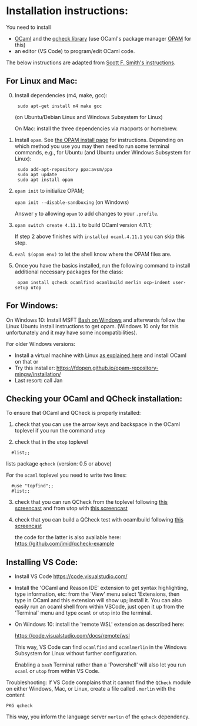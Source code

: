 Installation instructions:
==========================

You need to install
 - [OCaml](https://ocaml.org/) and the [qcheck library](https://github.com/c-cube/qcheck) (use OCaml's package manager [OPAM](https://opam.ocaml.org/) for this)
 - an editor (VS Code) to program/edit OCaml code.

The below instructions are adapted from [Scott F. Smith's instructions](http://pl.cs.jhu.edu/pl/ocaml/).


For Linux and Mac:
------------------

 0. Install dependencies (m4, make, gcc):
    ```
     sudo apt-get install m4 make gcc
    ```
    (on Ubuntu/Debian Linux and Windows Subsystem for Linux)

    On Mac: install the three dependencies via macports or homebrew.

 1. Install `opam`. See [the OPAM install page](https://opam.ocaml.org/doc/Install.html) for
    instructions. Depending on which method you use you may then need to
    run some terminal commands, e.g., for Ubuntu (and Ubuntu under Windows Subsystem for Linux):
    ```
     sudo add-apt-repository ppa:avsm/ppa
     sudo apt update
     sudo apt install opam
    ```

 2. `opam init`                   to initialize OPAM;
 
    `opam init --disable-sandboxing`    (on Windows)

    Answer `y` to allowing `opam` to add changes to your `.profile`.

 3. `opam switch create 4.11.1`       to build OCaml version 4.11.1;

    If step 2 above finishes with `installed ocaml.4.11.1` you can skip this step.

 4. `eval $(opam env)`        to let the shell know where the OPAM files are.

 5. Once you have the basics installed, run the following command to
    install additional necessary packages for the class: 

    ```
     opam install qcheck ocamlfind ocamlbuild merlin ocp-indent user-setup utop
    ```


For Windows:
------------

On Windows 10:
  Install  MSFT [Bash on Windows](https://docs.microsoft.com/en-us/windows/wsl/about)
  and afterwards follow the Linux Ubuntu install instructions to get opam.
  (Windows 10 only for this unfortunately and it may have some incompatibilities).

For older Windows versions:
  - Install a virtual machine with Linux [as explained here](http://pl.cs.jhu.edu/pl/ocaml/)
    and install OCaml on that or
  - Try this installer: https://fdopen.github.io/opam-repository-mingw/installation/
  - Last resort: call Jan


Checking your OCaml and QCheck installation:
--------------------------------------------

To ensure that OCaml and QCheck is properly installed:

1. check that you can use the arrow keys and backspace in the OCaml
   toplevel if you run the command `utop`

2. check that in the `utop` toplevel
  ```
    #list;;
  ```
   lists package `qcheck` (version: 0.5 or above)

   For the `ocaml` toplevel you need to write two lines:
  ```
    #use "topfind";;
    #list;;
  ```

3. check that you can run QCheck from the toplevel following [this screencast](https://asciinema.org/a/226227)
   and from utop with [this screencast](https://asciinema.org/a/226259)

4. check that you can build a QCheck test with ocamlbuild
   following [this screencast](https://asciinema.org/a/226228)

   the code for the latter is also available here: https://github.com/jmid/qcheck-example



Installing VS Code:
-------------------

- Install VS Code https://code.visualstudio.com/

- Install the 'OCaml and Reason IDE' extension to get syntax
  highlighting, type information, etc: from the 'View' menu select
  'Extensions, then type in OCaml and this extension will show up;
  install it. You can also easily run an ocaml shell from within
  VSCode, just open it up from the 'Terminal' menu and type `ocaml` or
  `utop` into the terminal.

- On Windows 10: install the 'remote WSL' extension as described here:

    https://code.visualstudio.com/docs/remote/wsl

  This way, VS Code can find `ocamlfind` and `ocamlmerlin` in the
  Windows Subsystem for Linux without further configuration.

  Enabling a `bash` Terminal rather than a 'Powershell' will also let
  you run `ocaml` or `utop` from within VS Code.


Troubleshooting: If VS Code complains that it cannot find the `QCheck`
module on either Windows, Mac, or Linux, create a file called `.merlin`
with the content

```
PKG qcheck
```
This way, you inform the language server `merlin` of the `qcheck` dependency.
